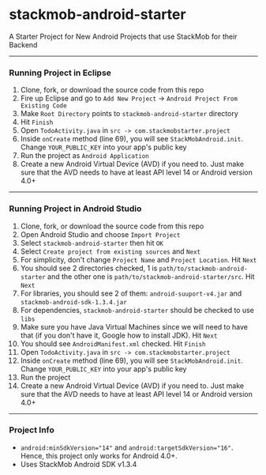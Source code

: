 stackmob-android-starter
========================

A Starter Project for New Android Projects that use StackMob for their Backend


***
### Running Project in Eclipse ###

  1.  Clone, fork, or download the source code from this repo
  2.  Fire up Eclipse and go to `Add New Project` -> `Android Project From Existing Code`
  3.  Make `Root Directory` points to `stackmob-android-starter` directory
  4.  Hit `Finish`
  5.  Open `TodoActivity.java` in `src -> com.stackmobstarter.project`
  6.  Inside `onCreate` method (line 69), you will see `StackMobAndroid.init`. Change `YOUR_PUBLIC_KEY` into your app's public key
  7.  Run the project as `Android Application`
  8.  Create a new Android Virtual Device (AVD) if you need to. Just make sure that the AVD needs to have at least API level 14 or Android version 4.0+

***
### Running Project in Android Studio ###

  1. Clone, fork, or download the source code from this repo
  2. Open Android Studio and choose `Import Project`
  3. Select `stackmob-android-starter` then hit `OK`
  4. Select `Create project from existing sources` and `Next`
  5. For simplicity, don't change `Project Name` and `Project Location`. Hit `Next`
  6. You should see 2 directories checked, 1 is `path/to/stackmob-android-starter` and the other one is `path/to/stackmob-android-starter/src`. Hit `Next`
  7. For libraries, you should see 2 of them: `android-suuport-v4.jar` and `stackmob-android-sdk-1.3.4.jar`
  8. For dependencies, `stackmob-android-starter` should be checked to use `libs`
  9. Make sure you have Java Virtual Machines since we will need to have that (if you don't have it, Google how to install JDK). Hit `Next`
  10. You should see `AndroidManifest.xml` checked. Hit `Finish`
  11. Open `TodoActivity.java` in `src -> com.stackmobstarter.project`
  12. Inside `onCreate` method (line 69), you will see `StackMobAndroid.init`. Change `YOUR_PUBLIC_KEY` into your app's public key
  13. Run the project
  14. Create a new Android Virtual Device (AVD) if you need to. Just make sure that the AVD needs to have at least API level 14 or Android version 4.0+

***
### Project Info ###
* `android:minSdkVersion="14"` and `android:targetSdkVersion="16"`. Hence, this project only works for Android 4.0+.
* Uses StackMob Android SDK v1.3.4
